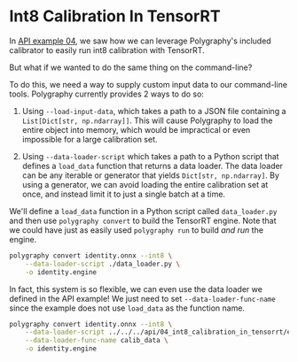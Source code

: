 # Int8 Calibration In TensorRT

In [API example 04](../../../api/04_int8_calibration_in_tensorrt/), we saw how we can leverage
Polygraphy's included calibrator to easily run int8 calibration with TensorRT.

But what if we wanted to do the same thing on the command-line?

To do this, we need a way to supply custom input data to our command-line tools.
Polygraphy currently provides 2 ways to do so:

1. Using `--load-input-data`, which takes a path to a JSON file containing a `List[Dict[str, np.ndarray]]`.
    This will cause Polygraphy to load the entire object into memory, which would
    be impractical or even impossible for a large calibration set.

2. Using `--data-loader-script` which takes a path to a Python script that defines a `load_data` function
    that returns a data loader. The data loader can be any iterable or generator that yields
    `Dict[str, np.ndarray]`. By using a generator, we can avoid loading the entire calibration set
    at once, and instead limit it to just a single batch at a time.


We'll define a `load_data` function in a Python script called `data_loader.py` and
then use `polygraphy convert` to build the TensorRT engine.
Note that we could have just as easily used `polygraphy run` to build *and run* the engine.

```bash
polygraphy convert identity.onnx --int8 \
    --data-loader-script ./data_loader.py \
    -o identity.engine
```

In fact, this system is so flexible, we can even use the data loader we defined in the API example!
We just need to set `--data-loader-func-name` since the example does not use `load_data` as the function name.


```bash
polygraphy convert identity.onnx --int8 \
    --data-loader-script ../../../api/04_int8_calibration_in_tensorrt/example.py \
    --data-loader-func-name calib_data \
    -o identity.engine
```
